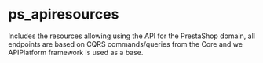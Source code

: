 # ps_apiresources
Includes the resources allowing using the API for the PrestaShop domain, all endpoints are based on CQRS commands/queries from the Core and we APIPlatform framework is used as a base.
